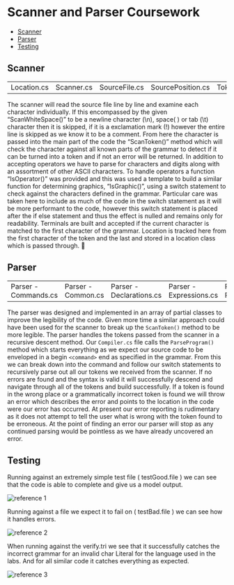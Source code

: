 # Scanner and Parser Coursework

* [Scanner](#Scanner)
* [Parser](#Parser)
* [Testing](#Testing)

## Scanner

| | | | | | |
| - | - | - | - | - | - |
| Location.cs | Scanner.cs | SourceFile.cs | SourcePosition.cs | Token.cs | TokenKind.cs

The scanner will read the source file line by line and examine each character individually. If this encompassed by the given “ScanWhiteSpace()” to be a newline character (\n), space( ) or tab (\t) character then it is skipped, if it is a exclamation mark (!) however the entire line is skipped as we know it to be a comment.
From here the character is passed into the main part of the code the “ScanToken()” method which will check the character against all known parts of the grammar to detect if it can be turned into a token and if not an error will be returned.  In addition to accepting operators we have to parse for characters and digits along with an assortment of other ASCII characters. To handle operators a function “IsOperator()” was provided and this was used a template to build a similar function for determining graphics, “IsGraphic()”, using a switch statement to check against the characters defined in the grammar.
Particular care was taken here to include as much of the code in the switch statement as it will be more performant to the code, however this switch statement is placed after the if else statement and thus the effect is nulled and remains only for readability.
Terminals are built and accepted if the current character is matched to the first character of the grammar. Location is tracked here from the first character of the token and the last and stored in a location class which is passed through.


## Parser

| | | | | | | | |
| - | - | - | - | - | - | - | - |
| Parser - Commands.cs | Parser - Common.cs | Parser - Declarations.cs | Parser - Expressions.cs | Parser - Parameters.cs | Parser - Programs.cs | Parser - Terminals.cs | Parser - TypeDenoters.cs |

The parser was designed and implemented in an array of partial classes to improve the legibility of the code. Given more time a similar approach could have been used for the scanner to break up the `ScanToken()` method to be more legible. The parser handles the tokens passed from the scanner in a recursive descent method. Our `Compiler.cs` file calls the `ParseProgram()` method which starts everything as we expect our source code to be enveloped in a begin `<command>` end as specified in the grammar. From this we can break down into the command and follow our switch statements to recursively parse out all our tokens we received from the scanner. If no errors are found and the syntax is valid it will successfully descend and navigate through all of the tokens and build successfully. If a token is found in the wrong place or a grammatically incorrect token is found we will throw an error which describes the error and points to the location in the code were our error has occurred. At present our error reporting is rudimentary as it does not attempt to tell the user what is wrong with the token found to be erroneous. At the point of finding an error our parser will stop as any continued parsing would be pointless as we have already uncovered an error.

## Testing

Running against an extremely simple test file ( testGood.file ) we can see that the code is able to complete and give us a model output.

![reference 1](images/testGood.png "reference 1")

Running against a file we expect it to fail on ( testBad.file ) we can see how it handles errors.

![reference 2](images/testBad.png "reference 2")

When running against the verify.tri we see that it successfully catches the incorrect grammar for an invalid char Literal for the language used in the labs. And for all similar code it catches everything as expected.

![reference 3](images/testVerify.png "reference 3")